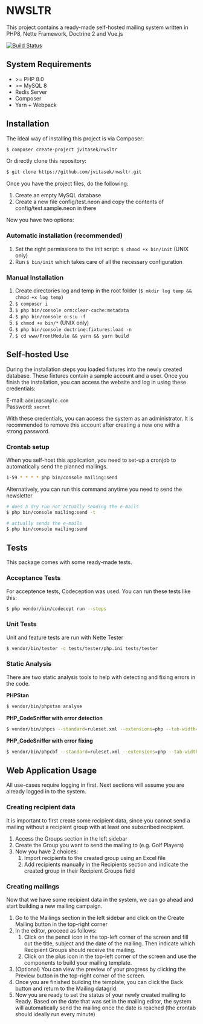 # NWSLTR
This project contains a ready-made self-hosted mailing system written in PHP8, Nette Framework, Doctrine 2 and Vue.js

[![Build Status](https://travis-ci.org/jvitasek/nwsltr.svg?branch=main)](https://travis-ci.org/jvitasek/nwsltr)

## System Requirements
- \>= PHP 8.0
- \>= MySQL 8
- Redis Server
- Composer
- Yarn + Webpack

## Installation
The ideal way of installing this project is via Composer:

```bash
$ composer create-project jvitasek/nwsltr
```

Or directly clone this repository:

```bash
$ git clone https://github.com/jvitasek/nwsltr.git
```

Once you have the project files, do the following:
1. Create an empty MySQL database
2. Create a new file config/test.neon and copy the contents of config/test.sample.neon in there
   
Now you have two options:

### Automatic installation (recommended)
1. Set the right permissions to the init script: `$ chmod +x bin/init` (UNIX only)
2. Run `$ bin/init` which takes care of all the necessary configuration

### Manual Installation
1. Create directories log and temp in the root folder (`$ mkdir log temp && chmod +x log temp`)
2. `$ composer i`
3. `$ php bin/console orm:clear-cache:metadata`
4. `$ php bin/console o:s:u -f`
5. `$ chmod +x bin/*` (UNIX only)
6. `$ php bin/console doctrine:fixtures:load -n`
7. `$ cd www/FrontModule && yarn && yarn build`

## Self-hosted Use
During the installation steps you loaded fixtures into the newly created database. These fixtures contain  a sample account and a user. Once you finish the installation, you can access the website and log in using these credentials:

E-mail: `admin@sample.com`<br>
Password: `secret`

With these credentials, you can access the system as an administrator. It is recommended to remove this account after creating a new one with a strong password.

### Crontab setup
When you self-host this application, you need to set-up a cronjob to automatically send the planned mailings.

```bash
1-59 * * * * php bin/console mailing:send
```

Alternatively, you can run this command anytime you need to send the newsletter

```bash
# does a dry run not actually sending the e-mails
$ php bin/console mailing:send -t

# actually sends the e-mails
$ php bin/console mailing:send
```

## Tests
This package comes with some ready-made tests.

### Acceptance Tests
For acceptence tests, Codeception was used. You can run these tests like this:

```bash
$ php vendor/bin/codecept run --steps
```

### Unit Tests
Unit and feature tests are run with Nette Tester

```bash
$ vendor/bin/tester -c tests/tester/php.ini tests/tester
```

### Static Analysis
There are two static analysis tools to help with detecting and fixing errors in the code.

**PHPStan**
```bash
$ vendor/bin/phpstan analyse
```

**PHP_CodeSniffer with error detection**
```bash
$ vendor/bin/phpcs --standard=ruleset.xml --extensions=php --tab-width=4 -sp app
```

**PHP_CodeSniffer with error fixing**
```bash
$ vendor/bin/phpcbf --standard=ruleset.xml --extensions=php --tab-width=4 -sp app
```

## Web Application Usage

All use-cases require logging in first. Next sections will assume you are already logged in to the system.

### Creating recipient data
It is important to first create some recipient data, since you cannot send a mailing without a recipient group with at least one subscribed recipient.

1. Access the Groups section in the left sidebar
2. Create the Group you want to send the mailing to (e.g. Golf Players)
3. Now you have 2 choices:
   1. Import recipients to the created group using an Excel file
    2. Add recipients manually in the Recipients section and indicate the created group in their Recipient Groups field

### Creating mailings
Now that we have some recipient data in the system, we can go ahead and start building a new mailing campaign.

1. Go to the Mailings section in the left sidebar and click on the Create Mailing button in the top-right corner
2. In the editor, proceed as follows:
    1. Click on the pencil icon in the top-left corner of the screen and fill out the title, subject and the date of the mailing. Then indicate which Recipient Groups  should receive the mailing.
    2. Click on the plus icon in the top-left corner of the screen and use the components to build your mailing template.
3. (Optional) You can view the preview of your progress by clicking the Preview button in the top-right corner of the screen.
4. Once you are finished building the template, you can click the Back button and return to the Mailing datagrid.
5. Now you are ready to set the status of your newly created mailing to Ready. Based on the date that was set in the mailing editor, the system will automatically send the mailing once the date is reached (the crontab should ideally run every minute)
